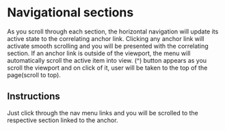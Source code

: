 # Navigational sections

As you scroll through each section, the horizontal navigation will update its active state to the correlating anchor link.
Clicking any anchor link will activate smooth scrolling and you will be presented with the correlating section.
If an anchor link is outside of the viewport, the menu will automatically scroll the active item into view.
(^) button appears as you scroll the viewport and on click of it, user will be taken to the top of the page(scroll to top).

## Instructions

Just click through the nav menu links and you will be scrolled to the respective section linked to the anchor.
